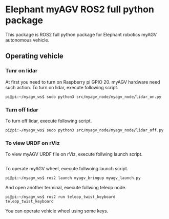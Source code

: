# Elephant myAGV ROS2 full python package 
This package is ROS2 full python package for Elephant robotics myAGV autonomous vehicle. 

## Operating vehicle
### Tunr on lidar
At first you need to turn on Raspberry pi GPIO 20. myAGV hardware need such action. 
To turn on lidar, execute following script. 

```
pi@pi:~/myagv_ws$ sudo python3 src/myagv_node/myagv_node/lidar_on.py
```

### Turn off lidar 
To turn off lidar, execute following script.
```
pi@pi:~/myagv_ws$ sudo python3 src/myagv_node/myagv_node/lidar_off.py
```

### To view URDF on rViz
To view myAGV URDF file on rViz, execute follwing launch script. 
```

```

To operate myAGV wheel, execute follwoing launch script.
```
pi@pi:~/myagv_ws$ ros2 launch myagv_bringup myagv_launch.py
```

And open another terminal, execute follwing teleop node. 
```
pi@pi:~/myagv_ws$ ros2 run teleop_twist_keyboard  teleop_twist_keyboard
```
You can operate vehicle wheel using some keys. 
